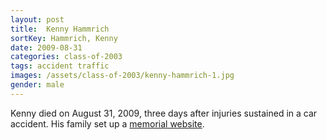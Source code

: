 ```yaml
---
layout: post
title:  Kenny Hammrich
sortKey: Hammrich, Kenny
date: 2009-08-31
categories: class-of-2003
tags: accident traffic
images: /assets/class-of-2003/kenny-hammrich-1.jpg
gender: male
---
```

Kenny died on August 31, 2009, three days after injuries sustained in a car accident. His family set up a [memorial website](http://www.kjhmemorial.com/).
